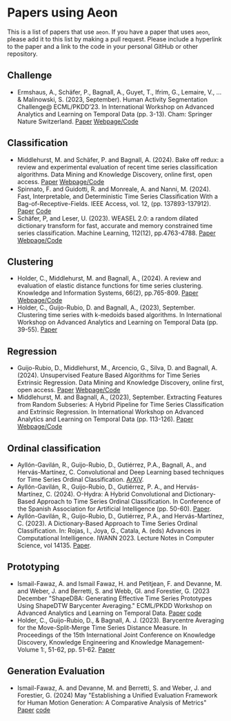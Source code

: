 # Papers using Aeon

This is a list of papers that use `aeon`. If you have a paper that uses `aeon`,
please add it to this list by making a pull request. Please include a hyperlink to
the paper and a link to the code in your personal GitHub or other repository.

## Challenge

- Ermshaus, A., Schäfer, P., Bagnall, A., Guyet, T., Ifrim, G., Lemaire, V., ... &
  Malinowski, S. (2023, September). Human Activity Segmentation Challenge@ ECML/PKDD’23.
  In International Workshop on Advanced Analytics and Learning on Temporal Data
  (pp. 3-13). Cham: Springer Nature Switzerland.
  [Paper](https://link.springer.com/chapter/10.1007/978-3-031-49896-1_1) [Webpage/Code](https://github.com/patrickzib/human_activity_segmentation_challenge)

## Classification

- Middlehurst, M. and Schäfer, P. and  Bagnall, A. (2024). Bake off redux: a review
  and experimental evaluation of recent time series classification algorithms.
  Data Mining and Knowledge Discovery, online first, open access.
  [Paper](https://link.springer.com/article/10.1007/s10618-024-01022-1) [Webpage/Code](https://tsml-eval.readthedocs.io/en/stable/publications/2023/tsc_bakeoff/tsc_bakeoff_2023.html)
- Spinnato, F. and Guidotti, R. and Monreale, A. and Nanni, M. (2024). Fast,
  Interpretable, and Deterministic Time Series Classification With a
  Bag-of-Receptive-Fields. IEEE Access, vol. 12, (pp. 137893-137912).
  [Paper](https://ieeexplore.ieee.org/document/10684604) [Code](https://github.com/fspinna/borf)
- Schäfer, P, and Leser, U. (2023). WEASEL 2.0: a random dilated dictionary transform
  for fast, accurate and memory constrained time series classification.
  Machine Learning, 112(12), pp.4763-4788.
  [Paper](https://link.springer.com/content/pdf/10.1007/s10994-023-06395-w.pdf) [Webpage/Code](https://github.com/patrickzib/dictionary)

## Clustering

- Holder, C., Middlehurst, M. and Bagnall, A., (2024). A review and evaluation of
  elastic distance functions for time series clustering. Knowledge and Information
  Systems, 66(2), pp.765-809.
  [Paper](https://link.springer.com/article/10.1007/s10115-023-01952-0) [Webpage/Code](https://tsml-eval.readthedocs.io/en/stable/publications/2023/distance_based_clustering/distance_based_clustering.html)
- Holder, C., Guijo-Rubio, D. and Bagnall, A., (2023), September. Clustering time series
  with k-medoids based algorithms. In International Workshop on Advanced Analytics and
  Learning on Temporal Data (pp. 39-55).
  [Paper](https://link.springer.com/chapter/10.1007/978-3-031-49896-1_4)

## Regression

- Guijo-Rubio, D., Middlehurst, M., Arcencio, G., Silva, D. and Bagnall, A. (2024).
  Unsupervised Feature Based Algorithms for Time Series Extrinsic Regression. Data
  Mining and Knowledge Discovery, online first, open access.
  [Paper](https://arxiv.org/abs/2305.01429) [Webpage/Code](https://tsml-eval.readthedocs.io/en/stable/publications/2023/tser_archive_expansion/tser_archive_expansion.html)
- Middlehurst, M. and Bagnall, A., (2023), September. Extracting Features from Random
  Subseries: A Hybrid Pipeline for Time Series Classification and Extrinsic Regression.
  In International Workshop on Advanced Analytics and Learning on Temporal Data
  (pp. 113-126).
  [Paper](https://link.springer.com/chapter/10.1007/978-3-031-49896-1_8) [Webpage/Code](https://tsml-eval.readthedocs.io/en/stable/publications/2023/rist_pipeline/rist_pipeline.html)

## Ordinal classification

- Ayllón-Gavilán, R., Guijo-Rubio, D., Gutiérrez, P.A., Bagnall, A., and
  Hervás-Martínez, C. Convolutional and Deep Learning based techniques for Time Series
  Ordinal Classification. [ArXiV](https://arxiv.org/abs/2306.10084).
- Ayllón-Gavilán, R., Guijo-Rubio, D., Gutiérrez, P. A., and Hervás-Martínez, C.
  (2024). O-Hydra: A Hybrid Convolutional and Dictionary-Based Approach to Time Series
  Ordinal Classification. In Conference of the Spanish Association for Artificial
  Intelligence (pp. 50-60). [Paper](https://link.springer.com/chapter/10.1007/978-3-031-62799-6_6).
- Ayllón-Gavilán, R., Guijo-Rubio, D., Gutiérrez, P.A., and Hervás-Martínez, C. (2023).
  A Dictionary-Based Approach to Time Series Ordinal Classification. In: Rojas, I.,
  Joya, G., Catala, A. (eds) Advances in Computational Intelligence. IWANN 2023.
  Lecture Notes in Computer Science, vol 14135. [Paper](https://link.springer.com/chapter/10.1007/978-3-031-43078-7_44).

## Prototyping

- Ismail-Fawaz, A. and Ismail Fawaz, H. and Petitjean, F. and Devanne, M. and Weber,
  J. and Berretti, S. and Webb, GI. and Forestier, G. (2023 December "ShapeDBA:
  Generating Effective Time Series Prototypes Using ShapeDTW Barycenter Averaging."
  ECML/PKDD Workshop on Advanced Analytics and Learning on Temporal Data. [Paper](https://doi.org/10.1007/978-3-031-49896-1_9)
  [code](https://github.com/MSD-IRIMAS/ShapeDBA)
- Holder, C., Guijo-Rubio, D., & Bagnall, A. J. (2023). Barycentre Averaging for the
  Move-Split-Merge Time Series Distance Measure. In Proceedings of the 15th
  International Joint Conference on Knowledge Discovery, Knowledge Engineering and
  Knowledge Management-Volume 1:, 51-62, pp. 51-62. [Paper](https://www.scitepress.org/Link.aspx?doi=10.5220/0012164900003598)

## Generation Evaluation

- Ismail-Fawaz, A. and Devanne, M. and Berretti, S. and Weber, J. and Forestier, G.
  (2024) May "Establishing a Unified Evaluation Framework for Human Motion
  Generation: A Comparative Analysis of Metrics" [Paper](https://arxiv.org/abs/2405.07680) [code](https://github.com/MSD-IRIMAS/Evaluating-HMG)
